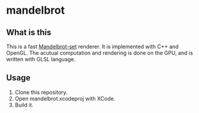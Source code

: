 mandelbrot
===========

What is this
-------------
This is a fast [Mandelbrot-set](http://en.wikipedia.org/wiki/Mandelbrot_set) renderer.
It is implemented with C++ and OpenGL.
The acutual computation and rendering is done on the GPU, and is written with GLSL
language.

Usage
-------------
1. Clone this repository.
2. Open mandelbrot.xcodeproj with XCode.
3. Build it.
